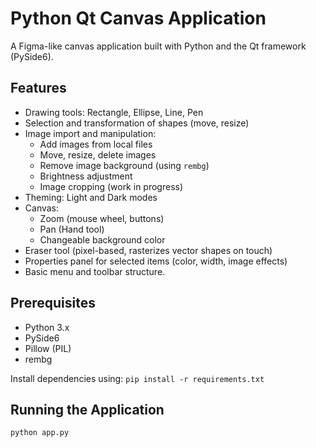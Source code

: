 # Python Qt Canvas Application

A Figma-like canvas application built with Python and the Qt framework (PySide6).

## Features

*   Drawing tools: Rectangle, Ellipse, Line, Pen
*   Selection and transformation of shapes (move, resize)
*   Image import and manipulation:
    *   Add images from local files
    *   Move, resize, delete images
    *   Remove image background (using `rembg`)
    *   Brightness adjustment
    *   Image cropping (work in progress)
*   Theming: Light and Dark modes
*   Canvas:
    *   Zoom (mouse wheel, buttons)
    *   Pan (Hand tool)
    *   Changeable background color
*   Eraser tool (pixel-based, rasterizes vector shapes on touch)
*   Properties panel for selected items (color, width, image effects)
*   Basic menu and toolbar structure.

## Prerequisites

*   Python 3.x
*   PySide6
*   Pillow (PIL)
*   rembg

Install dependencies using:
`pip install -r requirements.txt`

## Running the Application

`python app.py` 